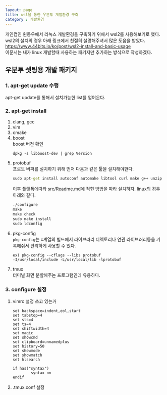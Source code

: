 ```yaml
---
layout: page
title: wsl을 통한 우분투 개발환경 구축
category : 개발환경
---
```


개인컴인 윈동우에서 리눅스 개발환경을 구축하기 위해서 wsl2를 사용해보기로 했다.  
wsl2의 설치의 경우 아래 링크에서 친절히 설명해주셔서 많은 도움을 받았다. 
https://www.44bits.io/ko/post/wsl2-install-and-basic-usage  
이문서는 내가 linux 개발할때 사용하는 패키지만 추가하는 방식으로 작성하겠다.

  
## 우분투 셋팅용 개발 패키지

### 1. apt-get update 수행
apt-get update를 통해서 설치가능한 list를 얻어온다.
### 2. apt-get install
1. clang, gcc
2. vim
3. cmake
4. boost  
    boost 버전 확인
    ```
    dpkg -s libboost-dev | grep Version
5. protobuf  
    프로토 버퍼를 설치하기 위해 먼저 다음과 같은 툴을 설치해야한다.  
    ```cmd
    sudo apt-get install autoconf automake libtool curl make g++ unzip -y
    ```
    이후 플랫폼에따라 src/Readme.md에 적힌 방법을 따라 설치하자.
    linux의 경우 아래와 같다. 
    ```cmd
    ./configure
    make
    make check
    sudo make install
    sudo ldconfig
    ```
6. pkg-config  
    `pkg-config`는 c계열의 빌드에서 라이브러리 디렉토리나 연관 라이브러리등을 
    기록해줘서 편리하게 사용할 수 있다.
    ```
    ex) pkg-config --cflags --libs protobuf
    -I/usr/local/include -L/usr/local/lib -lprotobuf
    ```
7. tmux  
    터미널 화면 분할해주는 프로그램인데 유용하다.

### 3. configure 설정
1. vimrc 설정
    쓰고 있는거
    ```
    set backspace=indent,eol,start      
    set tabstop=4           
    set sts=4               
    set ts=4
    set shiftwidth=4        
    set magic               
    set showcmd             
    set clipboard=unnamedplus
    set history=50          
    set showmode           
    set showmatch           
    set hlsearch            

    if has("syntax")
            syntax on
    endif
    ``` 
2. .tmux.conf 설정
<!-- 
```
alias tmux='TERM=xterm-256color tmux -2 -u'
```

```
## [tmux alias]
## set-window-option : setw
## set-option : set 

set -g default-terminal "xterm"
set-window-option -g mode-keys vi
## Ctrl + b 키를 Ctrl + a 로 변경
set -g prefix C-a

## tmux sessing reload
bind r source-file ~/.tmux.conf \; display-message "source-file done"


## split windows. %를 |로 "를 -로 변경
#unbind %
#unbind '"'
#bind \ split-window -h
#bind - split-window -v
#bind C-a last-window
### 이전 windows로 이동  
#bind-key N prev

#Window 스위칭
unbind ,
unbind .
bind-key -n M-, previous-window 
bind-key -n M-. next-window 
#bind-key -r , swap-window -t -1
#bind-key -r . swap-window -t +1

bind-key -n C-S-Left swap-window -t -1
bind-key -n C-S-Right swap-window -t +1

## Pane settings
#set -g pane-active-border-bg black
#set -g pane-active-border-fg green
#set -g pane-border-fg white
#set -g pane-border-bg black
#set -g pane-active-border-bg black
#set -g pane-active-border-fg white
#set -g pane-border-fg black
#set -g pane-border-bg black

## Synchronize panes (Pane들 동시컨트롤) 
bind s setw synchronize-pane

## pane간 이동은 Ctrl a + h, j, k, l 
bind  h select-pane -L
bind  l select-pane -R
bind  k select-pane -U
bind  j select-pane -D

## Pane size 조정 
unbind-key     Up 
unbind-key   Down 
unbind-key   Left 
unbind-key  Right
bind-key -r    Up resize-pane -U
bind-key -r  Down resize-pane -D
bind-key -r  Left resize-pane -L
bind-key -r Right resize-pane -R
# 80 column size 
#bind-key      M-8 resize-pane -x 80

## Pane Zoom 설정(tmux 1.8부터) -> default: (C-a), z
#bind-key      C-z resize-pane -Z

## Mouse control 
#setw -g mode-mouse on
#setw -g mode-keys vi
#set  -g mouse-select-pane on
#set  -g mouse-resize-pane on  
set   -g mouse on

## copy, paste buffer 
# [copy mode : C-a, esc], [select start : v], [copy : y], [paste : C-a, p]   
unbind [
bind Escape copy-mode
unbind p
bind p paste-buffer
bind  C-v paste-buffer
#bind -t vi-copy 'v' begin-selection
#bind -t vi-copy 'y' copy-selection
bind C-c run-shell "tmux show-buffer | xsel -i -b"
bind C-c run-shell "tmux show-buffer | wcl"
bind C-v run-shell "tmux set-buffer -- \"$(xsel -b)\"; tmux paste-buffer"

 
## Set status bar
set -g status-bg default
set -g status-fg default
set -g status-justify left
set -g status-left-length 20
set -g status-right-length 25
set -g status-left " #[fg=red][#[fg=green]#H#[fg=red]]#[default]"
set -g status-right "#[fg=red][#[fg=green]%H:%M #[fg=magenta]%a %m-%d#[fg=red]] #[default]"
setw -g window-status-format '#[fg=yellow,bold]#I #W#[default] '
setw -g window-status-current-format '#[fg=blue,bold,reverse]#I #W#[default] '
## hide status bar 
bind b set status 

## Highlight active window
#setw -g window-status-current-bg green
#setw -g window-status-bg black
#setw -g window-status-alert-attr default
#setw -g window-status-alert-fg yellow
## message
#set -g message-fg black
#set -g message-bg green

## Set notifications
setw -g monitor-activity on
set -g visual-activity on
set -g visual-bell on
set -g bell-action any
set -g visual-bell off

## Automatically set window title
setw -g automatic-rename off
set -g set-titles on
set -g set-titles-string "[#H] [#I: #W#F]"

bind-key . command-prompt -p "Name of window: " "rename-window '%%'"

## Fix putty/pietty function key problem
set -g terminal-overrides "xterm*:kf1=\e[11~:kf2=\e[12~:kf3=\e[13~:kf4=\e[14~:kf5=\e[15~:kf6=\e[17~:kf7=\e[18~:kf8=\e[19~"
set -g terminal-overrides "xterm*:kLFT5=\eOD:kRIT5=\eOC:kUP5=\eOA:kDN5=\eOB:smkx@:rmkx@"

## terminal scrollback
#set -g terminal-overrides 'xterm*:smcup@:rmcup@'
set-option -g history-limit 100000
``` -->

